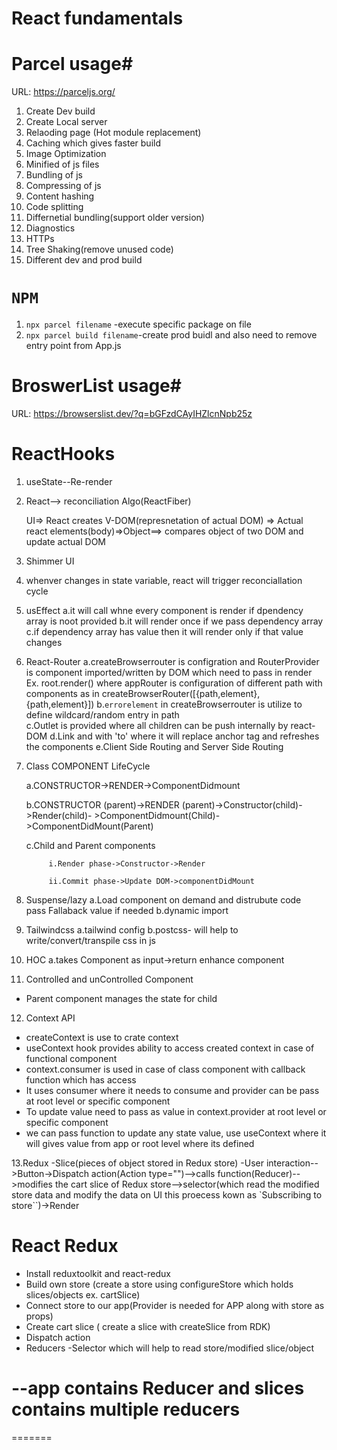# React fundamentals 

# Parcel usage#

URL: https://parceljs.org/

1. Create Dev build
2. Create Local server
3. Relaoding page (Hot module replacement)
4. Caching which gives faster build
5. Image Optimization
6. Minified of js files
7. Bundling of js
8. Compressing of js
9. Content hashing
10. Code splitting
11. Differnetial bundling(support older version)
12. Diagnostics
13. HTTPs
14. Tree Shaking(remove unused code)
15. Different dev and prod build


# `NPM`
1. `npx parcel filename` -execute specific package on file
2. `npx parcel build filename`-create prod buidl and also need to remove entry point from App.js

# BroswerList usage#
URL: https://browserslist.dev/?q=bGFzdCAyIHZlcnNpb25z

# ReactHooks
1. useState--Re-render

2. React--> reconciliation Algo(ReactFiber) 

   UI=> React creates V-DOM(represnetation of actual DOM) => Actual react 
   elements(body)=>Object==> compares object of two DOM and update actual DOM

3. Shimmer UI

4. whenver changes in state variable, react will trigger reconciallation cycle

5. usEffect
  a.it will call whne every component is render if dpendency array is noot provided
  b.it will render once if we pass dependency array
  c.if dependency array has value then it will render only if that value changes  

6. React-Router
  a.createBrowserrouter is configration and RouterProvider is component imported/written by DOM which need to pass in render
    Ex. root.render(<RouterProvider router={appRouter}/>) where appRouter is configuration of different path with components
    as in createBrowserRouter([{path,element},{path,element}])
  b.`errorelement` in createBrowserrouter is utilize to define wildcard/random entry in path  
  c.Outlet is provided where all children can be push internally by react-DOM
  d.Link and with 'to' where it will  replace anchor tag  and refreshes the components
  e.Client Side Routing and Server Side Routing

7. Class COMPONENT LifeCycle

   a.CONSTRUCTOR->RENDER->ComponentDidmount

   b.CONSTRUCTOR (parent)->RENDER (parent)->Constructor(child)->Render(child)- 
            >ComponentDidmount(Child)->ComponentDidMount(Parent)

   c.Child and Parent components

            i.Render phase->Constructor->Render
 
            ii.Commit phase->Update DOM->componentDidMount 

8. Suspense/lazy
        a.Load component on demand and distrubute code  
        pass Fallaback value if needed
        b.dynamic import
9. Tailwindcss
         a.tailwind config
         b.postcss- will help to write/convert/transpile css in js

10. HOC
   a.takes Component as input->return enhance component
 


  <!-- <div className=" m-4 p-4 w-[350px] rounded-lg bg-slate-200">
        <img className="rounded-lg" src={CDN_URL + cloudinaryImageId}></img>
        <h3 className="font-bold py-2 text-xl">{name}</h3>
        <h5>{cuisines.join(",")} </h5>
        <h5>{avgRating}</h5>
        <h5>{costForTwo}</h5>
        {/* <h5>{deliveryTime} minutes</h5> */}
      </div> -->

11. Controlled and unControlled Component
  - Parent component manages the state for child

12. Context API
- createContext is use to crate context
- useContext hook provides ability to access created context in case of functional component
- context.consumer is used in case of class component with callback function which has access
- It uses consumer where it needs to consume and provider can be pass at root level or specific component
- To update value need to pass as value in context.provider at root level or specific component
- we can pass function to update any state value, use useContext where it will gives value from app or root level where its
  defined 


13.Redux
-Slice(pieces of object stored in Redux store)
-User interaction-->Button->Dispatch action(Action type="")-->calls function(Reducer)-->modifies the cart slice of Redux store-->selector(which read the modified store data and modify the data on UI this proecess kown as `Subscribing to store``)->Render

# React Redux
- Install reduxtoolkit and react-redux
- Build own store (create a store using configureStore which holds slices/objects ex. cartSlice)
- Connect store to our app(Provider is needed for APP along with store as props) 
- Create cart slice ( create a slice with createSlice from RDK)
- Dispatch action
- Reducers
-Selector which will help to read store/modified slice/object

--app contains Reducer and slices contains multiple reducers
=======
=======
